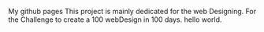 
My github pages
	This project is mainly dedicated for the web Designing. For the Challenge to create a 100 webDesign in 100 days.
hello world.



